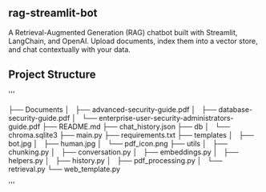 ## rag-streamlit-bot
A Retrieval-Augmented Generation (RAG) chatbot built with Streamlit, LangChain, and OpenAI. Upload documents, index them into a vector store, and chat contextually with your data.

## Project Structure
'''

├── Documents
│   ├── advanced-security-guide.pdf
│   ├── database-security-guide.pdf
│   └── enterprise-user-security-administrators-guide.pdf
├── README.md
├── chat_history.json
├── db
│   └── chroma.sqlite3
├── main.py
├── requirements.txt
├── templates
│   ├── bot.jpg
│   ├── human.jpg
│   └── pdf_icon.png
├── utils
│   ├── chunking.py
│   ├── conversation.py
│   ├── embeddings.py
│   ├── helpers.py
│   ├── history.py
│   ├── pdf_processing.py
│   └── retrieval.py
└── web_template.py

'''